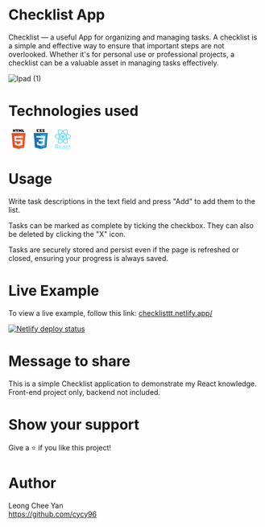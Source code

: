 # Checklist App
Checklist — a useful App for organizing and managing tasks. A checklist is a simple and effective way to ensure that important steps are not overlooked. Whether it's for personal use or professional projects, a checklist can be a valuable asset in managing tasks effectively.

![Ipad (1)](https://github.com/cycy96/Checklist/assets/127811480/233953f5-123f-449e-b5c8-cb2a53e926c1)


# Technologies used
<div>
<img src="https://raw.githubusercontent.com/devicons/devicon/master/icons/html5/html5-original-wordmark.svg" alt="html5" width="40" height="40"/>
<img src="https://raw.githubusercontent.com/devicons/devicon/master/icons/css3/css3-original-wordmark.svg" alt="css3" width="40" height="40"/>
<img src="https://raw.githubusercontent.com/devicons/devicon/master/icons/react/react-original-wordmark.svg" alt="react" width="40" height="40"/>
</div>

# Usage
Write task descriptions in the text field and press "Add" to add them to the list. 

Tasks can be marked as complete by ticking the checkbox. They can also be deleted by clicking the "X" icon.

Tasks are securely stored and persist even if the page is refreshed or closed, ensuring your progress is always saved.

# Live Example
To view a live example, follow this link: [checklisttt.netlify.app/](https://checklisttt.netlify.app/)

  <p>
    <a href="https://checklisttt.netlify.app/">
      <img alt="Netlify deploy status" src="https://api.netlify.com/api/v1/badges/d4c024ed-0cc2-46af-890b-1ef998289a17/deploy-status">
    </a>
  </p>

# Message to share
This is a simple Checklist application to demonstrate my React knowledge.
<br>
Front-end project only, backend not included.
 
# Show your support
Give a ⭐️ if you like this project!

# Author
Leong Chee Yan
<br>
https://github.com/cycy96 
